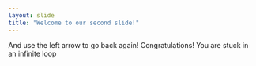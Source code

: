 ```yaml
---
layout: slide
title: "Welcome to our second slide!"
---
```

And
use the left arrow to go back again!
Congratulations! You are stuck in an infinite loop
